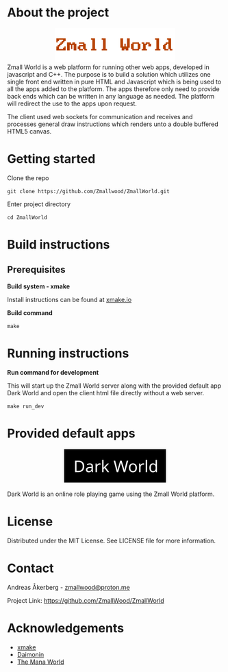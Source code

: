 # About the project
<div align="center">
  <img src="media/images/zmall_world_logo.png" alt="Zmall World">
</div>
Zmall World is a web platform for running other web apps, developed in javascript and C++. The purpose is to build a solution which utilizes one single front end written in pure HTML and Javascript which is being used to all the apps added to the platform. The apps therefore only need to provide back ends which can be written in any language as needed. The platform will redirect the use to the apps upon request.

The client used web sockets for communication and receives and processes general draw instructions which renders unto a double buffered HTML5 canvas.

# Getting started

Clone the repo

    git clone https://github.com/Zmallwood/ZmallWorld.git

Enter project directory

    cd ZmallWorld

# Build instructions

## Prerequisites

**Build system - xmake**

Install instructions can be found at [xmake.io](https://xmake.io)

**Build command**

    make

# Running instructions

**Run command for development**

This will start up the Zmall World server along with the provided default app Dark World and open the client html file directly without a web server.

    make run_dev

# Provided default apps
<div align="center">
  <img src="media/images/dark_world_logo.png" alt="Dark World">
</div>

Dark World is an online role playing game using the Zmall World platform.

# License
Distributed under the MIT License. See LICENSE file for more information.

# Contact
Andreas Åkerberg - zmallwood@proton.me

Project Link: https://github.com/ZmallWood/ZmallWorld

# Acknowledgements
* [xmake](https://xmake.io)
* [Daimonin](https://www.daimonin.org)
* [The Mana World](https://www.themanaworld.org)
